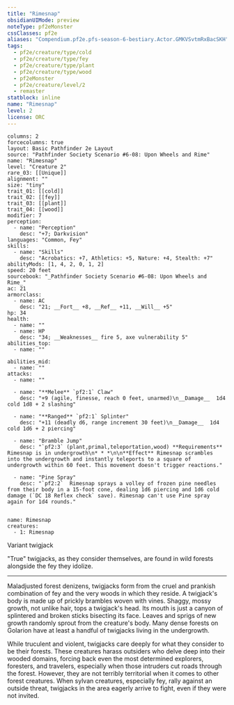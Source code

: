```yaml
---
title: "Rimesnap"
obsidianUIMode: preview
noteType: pf2eMonster
cssClasses: pf2e
aliases: "Compendium.pf2e.pfs-season-6-bestiary.Actor.GMKVSvtmRxBacSKH" 
tags:
  - pf2e/creature/type/cold
  - pf2e/creature/type/fey
  - pf2e/creature/type/plant
  - pf2e/creature/type/wood
  - pf2eMonster
  - pf2e/creature/level/2
  - remaster
statblock: inline
name: "Rimesnap"
level: 2
license: ORC
---
```


```statblock
columns: 2
forcecolumns: true
layout: Basic Pathfinder 2e Layout
source: "Pathfinder Society Scenario #6-08: Upon Wheels and Rime"
name: "Rimesnap"
level: "Creature 2"
rare_03: [[Unique]]
alignment: ""
size: "tiny"
trait_01: [[cold]]
trait_02: [[fey]]
trait_03: [[plant]]
trait_04: [[wood]]
modifier: 7
perception:
  - name: "Perception"
    desc: "+7; Darkvision"
languages: "Common, Fey"
skills:
  - name: "Skills"
    desc: "Acrobatics: +7, Athletics: +5, Nature: +4, Stealth: +7"
abilityMods: [1, 4, 2, 0, 1, 2]
speed: 20 feet
sourcebook: "_Pathfinder Society Scenario #6-08: Upon Wheels and Rime_"
ac: 21
armorclass:
  - name: AC
    desc: "21; __Fort__ +8, __Ref__ +11, __Will__ +5"
hp: 34
health:
  - name: ""
  - name: HP
    desc: "34; __Weaknesses__ fire 5, axe vulnerability 5"
abilities_top:
  - name: ""

abilities_mid:
  - name: ""
attacks:
  - name: ""

  - name: "**Melee** `pf2:1` Claw"
    desc: "+9 (agile, finesse, reach 0 feet, unarmed)\n__Damage__  1d4 cold 1d8 + 2 slashing"

  - name: "**Ranged** `pf2:1` Splinter"
    desc: "+11 (deadly d6, range increment 30 feet)\n__Damage__  1d4 cold 1d6 + 2 piercing"

  - name: "Bramble Jump"
    desc: "`pf2:3` (plant,primal,teleportation,wood) **Requirements** Rimesnap is in undergrowth\n* * *\n\n**Effect** Rimesnap scrambles into the undergrowth and instantly teleports to a square of undergrowth within 60 feet. This movement doesn't trigger reactions."

  - name: "Pine Spray"
    desc: "`pf2:2`  Rimesnap sprays a volley of frozen pine needles from their body in a 15-foot cone, dealing 1d6 piercing and 1d6 cold damage (`DC 18 Reflex check` save). Rimesnap can't use Pine spray again for 1d4 rounds."
 
```

```encounter-table
name: Rimesnap
creatures:
  - 1: Rimesnap
```


Variant twigjack

"True" twigjacks, as they consider themselves, are found in wild forests alongside the fey they idolize.

* * *

Maladjusted forest denizens, twigjacks form from the cruel and prankish combination of fey and the very woods in which they reside. A twigjack's body is made up of prickly brambles woven with vines. Shaggy, mossy growth, not unlike hair, tops a twigjack's head. Its mouth is just a canyon of splintered and broken sticks bisecting its face. Leaves and sprigs of new growth randomly sprout from the creature's body. Many dense forests on Golarion have at least a handful of twigjacks living in the undergrowth.

While truculent and violent, twigjacks care deeply for what they consider to be their forests. These creatures harass outsiders who delve deep into their wooded domains, forcing back even the most determined explorers, foresters, and travelers, especially when those intruders cut roads through the forest. However, they are not terribly territorial when it comes to other forest creatures. When sylvan creatures, especially fey, rally against an outside threat, twigjacks in the area eagerly arrive to fight, even if they were not invited.
